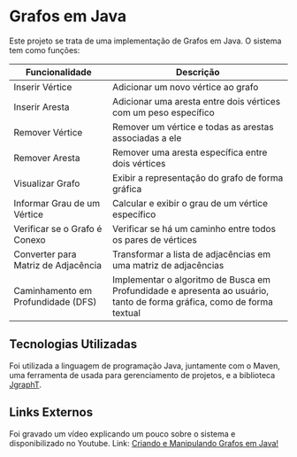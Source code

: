 # Grafos em Java
Este projeto se trata de uma implementação de Grafos em Java. 
O sistema tem como funções:

| Funcionalidade  | Descrição |
| ------------- | ------------- |
| Inserir Vértice  | Adicionar um novo vértice ao grafo  |
| Inserir Aresta  | Adicionar uma aresta entre dois vértices com um peso específico  |
| Remover Vértice | Remover um vértice e todas as arestas associadas a ele |
| Remover Aresta | Remover uma aresta específica entre dois vértices |
| Visualizar Grafo | Exibir a representação do grafo de forma gráfica |
| Informar Grau de um Vértice | Calcular e exibir o grau de um vértice específico |
| Verificar se o Grafo é Conexo | Verificar se há um caminho entre todos os pares de vértices |
| Converter para Matriz de Adjacência | Transformar a lista de adjacências em uma matriz de adjacências | 
| Caminhamento em Profundidade (DFS) | Implementar o algoritmo de Busca em Profundidade e apresenta ao usuário, tanto de forma gráfica, como de forma textual |



## Tecnologias Utilizadas
Foi utilizada a linguagem de programação Java, juntamente com o Maven, uma ferramenta de usada para gerenciamento
de projetos, e a biblioteca [JgraphT](https://jgrapht.org/docs).

## Links Externos
Foi gravado um vídeo explicando um pouco sobre o sistema e disponibilizado no Youtube. 
Link: [Criando e Manipulando Grafos em Java!](https://youtu.be/I9lVi-anaG8)
